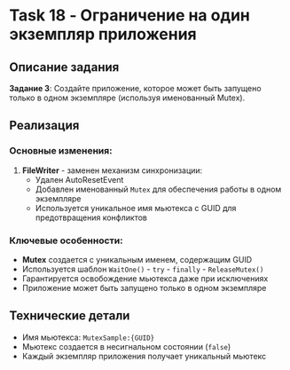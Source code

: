 # Task 18 - Ограничение на один экземпляр приложения

## Описание задания

**Задание 3**: Создайте приложение, которое может быть запущено только в одном экземпляре (используя именованный Mutex).

## Реализация

### Основные изменения:

1. **FileWriter** - заменен механизм синхронизации:
   - Удален AutoResetEvent
   - Добавлен именованный `Mutex` для обеспечения работы в одном экземпляре
   - Используется уникальное имя мьютекса с GUID для предотвращения конфликтов

### Ключевые особенности:

- **Mutex** создается с уникальным именем, содержащим GUID
- Используется шаблон `WaitOne()` - `try` - `finally` - `ReleaseMutex()`
- Гарантируется освобождение мьютекса даже при исключениях
- Приложение может быть запущено только в одном экземпляре

## Технические детали

- Имя мьютекса: `MutexSample:{GUID}` 
- Мьютекс создается в несигнальном состоянии (`false`)
- Каждый экземпляр приложения получает уникальный мьютекс
